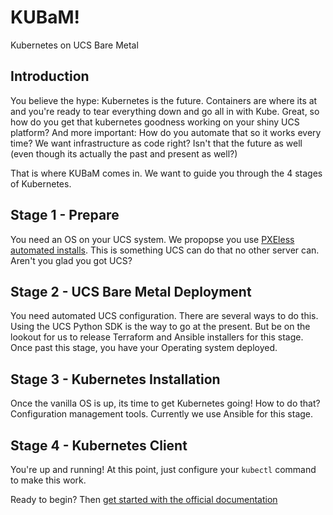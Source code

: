 # KUBaM!
Kubernetes on UCS Bare Metal

## Introduction
You believe the hype: Kubernetes is the future.  Containers are where its at and you're ready to tear everything down and go all in with Kube.  Great, so how do you get that kubernetes goodness working on your shiny UCS platform?  And more important: How do you automate that so it works every time?  We want infrastructure as code right?  Isn't that the future as well (even though its actually the past and present as well?)

That is where KUBaM comes in.  We want to guide you through the 4 stages of Kubernetes.

## Stage 1 - Prepare
You need an OS on your UCS system.  We propopse you use [PXEless automated installs](https://communities.cisco.com/community/technology/datacenter/compute-and-storage/ucs_management/blog/2017/04/25/pxe-less-automated-installation-of-centosredhat-on-ucs). This is something UCS can do that no other server can.  Aren't you glad you got UCS? 

## Stage 2 - UCS Bare Metal Deployment
You need automated UCS configuration.  There are several ways to do this.  Using the UCS Python SDK is the way to go at the present.  But be on the lookout for us to release Terraform and Ansible installers for this stage.  Once past this stage, you have your Operating system deployed. 

## Stage 3 - Kubernetes Installation
Once the vanilla OS is up, its time to get Kubernetes going!  How to do that?  Configuration management tools.  Currently we use Ansible for this stage. 

## Stage 4 - Kubernetes Client
You're up and running!  At this point, just configure your ```kubectl``` command to make this work.  

Ready to begin?  Then [get started with the official documentation](https://ciscoucs.github.io/kubam/)

